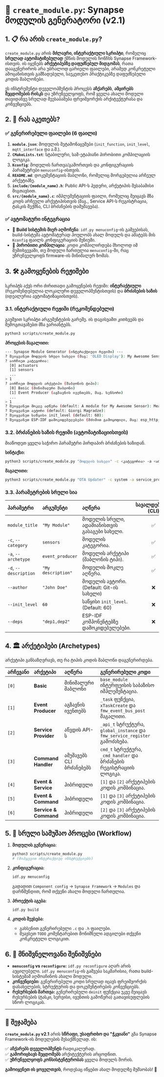 # 🚀 `create_module.py`: Synapse მოდულის გენერატორი (v2.1)

## 1. 📋 რა არის `create_module.py`?

`create_module.py` არის **მძლავრი, ინტერაქტიული სკრიპტი**, რომელიც **სრულად ავტომატიზებულად** ქმნის მოდულის ჩონჩხს Synapse Framework-ისთვის. ის იყენებს **არქეტიპებზე დაფუძნებულ მიდგომას**, რათა დააგენერიროს არა უბრალოდ ცარიელი ფაილები, არამედ კონკრეტული ამოცანისთვის გამზადებული, საუკეთესო პრაქტიკებზე დაფუძნებული კოდის შაბლონები.

ეს ინსტრუმენტი დეველოპმენტის პროცესს **აჩქარებს**, **ამცირებს შეცდომების რისკს** და უზრუნველყოფს, რომ ყველა ახალი მოდული თავიდანვე სრულად შეესაბამება ფრეიმვორქის არქიტექტურასა და კონვენციებს.

## 2. 🎯 რას აკეთებს?

### ✅ გენერირებული ფაილები (6 ფაილი)

1. **`module.json`**: მოდულის მეტამონაცემები (`init_function`, `init_level`, `mqtt_interface` და ა.შ.).
2. **`CMakeLists.txt`**: სტაბილური, სამ-ეტაპიანი პირობითი კომპილაციის ლოგიკა.
3. **`Kconfig`**: მოდულის ჩართვა/გამორთვის და კონფიგურაციის პარამეტრები `menuconfig`-ისთვის.
4. **`README.md`**: დოკუმენტაციის შაბლონი, რომელიც მორგებულია არჩეულ არქეტიპზე.
5. **`include/{module_name}.h`**: Public API-ს ჰედერი, არქეტიპის შესაბამისი შიგთავსით.
6. **`src/{module_name}.c`**: იმპლემენტაციის ფაილი, რომელიც შეიცავს მზა კოდს არჩეული არქეტიპისთვის (მაგ., Service API-ს რეგისტრაცია, ტასკის შექმნა, CLI ბრძანების დამუშავება).

### ✅ ავტომატური ინტეგრაცია

- 🔧 **Build სისტემის მიერ აღმოჩენა**: `idf.py menuconfig`-ის გაშვებისას, build-სისტემა ავტომატურად პოულობს ახალ მოდულს და ამატებს მის `Kconfig` ფაილს კონფიგურაციის მენიუში.
- 🔧 **პირობითი კომპილაცია**: კოდი კომპილირდება მხოლოდ იმ შემთხვევაში, თუ მოდული ჩართულია `menuconfig`-ში, რაც უზრუნველყოფს firmware-ის მინიმალურ ზომას.

## 3. 🛠️ გამოყენების რეჟიმები

სკრიპტს აქვს ორი ძირითადი გამოყენების რეჟიმი: **ინტერაქტიული** (რეკომენდებულია ლოკალური დეველოპმენტისთვის) და **ბრძანების ხაზის** (იდეალურია ავტომატიზაციისთვის).

### 3.1. ინტერაქტიული რეჟიმი (რეკომენდებული)

გაუშვით სკრიპტი არგუმენტების გარეშე. ის დაგისვამთ კითხვებს და შემოგთავაზებთ მზა ვარიანტებს.

```bash
python3 scripts/create_module.py
```

**პროცესის მაგალითი:**

```bash
--- Synapse Module Generator (ინტერაქტიული რეჟიმი) ---
? შეიყვანეთ მოდულის სრული სახელი (მაგ: 'OLED Display'): My Awesome Sensor
? აირჩიეთ კატეგორია:
  [0] actuators
  [1] sensors
  ...
> 1
? აირჩიეთ მოდულის არქეტიპი (შაბლონის ტიპი):
  [0] Basic (მინიმალური შაბლონი)
  [1] Event Producer (აგზავნის ივენთებს, მაგ. სენსორი)
  ...
> 1
? შეიყვანეთ მოკლე აღწერა (default: A module for My Awesome Sensor): Measures cosmic radiation levels
? შეიყვანეთ ავტორი (default: Giorgi Magradze):
? შეიყვანეთ საწყისი init_level (default: 60):
? შეიყვანეთ ESP-IDF დამოკიდებულებები (მძიმით გამოყოფილი, მაგ: esp_http_client):
```

### 3.2. ბრძანების ხაზის რეჟიმი (ავტომატიზაციისთვის)

მიაწოდეთ ყველა საჭირო პარამეტრი პირდაპირ ბრძანების ხაზიდან.

**სინტაქსი:**

```bash
python3 scripts/create_module.py "მოდულის სახელი" -c <კატეგორია> -a <არქეტიპი> -d "აღწერა" [სხვა პარამეტრები]
```

**მაგალითი:**

```bash
python3 scripts/create_module.py "OTA Updater" -c system -a service_provider -d "Handles Over-the-Air updates" --init_level 50 --deps "esp_http_client,esp_https_ota"
```

### 3.3. პარამეტრების სრული სია

| პარამეტრი | არგუმენტი | აღწერა | სავალდებულო (CLI) |
| :--- | :--- | :--- | :---: |
| `module_title` | `"My Module"` | მოდულის სრული, ადამიანისთვის გასაგები სახელი. | ✅ |
| `-c`, `--category` | `sensors` | მოდულის კატეგორია. | ✅ |
| `-a`, `--archetype` | `event_producer` | მოდულის არქეტიპი (შაბლონის ტიპი). | ✅ |
| `-d`, `--description` | `"My description"` | მოდულის მოკლე აღწერა. | ✅ |
| `--author` | `"John Doe"` | მოდულის ავტორი. (Default: Git-ის სახელი) | ❌ |
| `--init_level` | `60` | საწყისი `init_level`. (Default: 60) | ❌ |
| `--deps` | `"dep1,dep2"` | ESP-IDF კომპონენტებზე დამოკიდებულებები. | ❌ |

## 4. 🏛️ არქეტიპები (Archetypes)

არქეტიპი განსაზღვრავს, თუ რა ტიპის კოდის შაბლონი დაგენერირდება.

| არჩევანი | არქეტიპი | აღწერა | გენერირებული კოდი |
| :--- | :--- | :--- | :--- |
| `[0]` | **Basic** | მინიმალური შაბლონი | `base_module` ინტერფეისის საბაზისო იმპლემენტაცია. |
| `[1]` | **Event Producer** | აგზავნის ივენთებს | `_task` ფუნქცია, `xTaskCreate` და `fmw_event_bus_post` მაგალითი. |
| `[2]` | **Service Provider** | აწვდის API-ს | `_api_t` სტრუქტურა, `global_instance` და `fmw_service_register` გამოძახება. |
| `[3]` | **Command Handler** | ამუშავებს CLI ბრძანებებს | `cmd_t` სტრუქტურა, `_cmd_handler` და ბრძანების რეგისტრაციის ლოგიკა. |
| `[4]` | **Event & Service** | ჰიბრიდული | `[1]` და `[2]` არქეტიპების კოდის კომბინაცია. |
| `[5]` | **Event & Command** | ჰიბრიდული | `[1]` და `[3]` არქეტიპების კოდის კომბინაცია. |
| `[6]` | **Service & Command** | ჰიბრიდული | `[2]` და `[3]` არქეტიპების კოდის კომბინაცია. |

## 5. 🔄 სრული სამუშაო პროცესი (Workflow)

1. **მოდულის გენერაცია:**

    ```bash
    python3 scripts/create_module.py
    # (მიჰყევით ინტერაქტიულ ინსტრუქციებს)
    ```

2. **კონფიგურაცია:**

    ```bash
    idf.py menuconfig
    ```

    გადადით `Component config` -> `Synapse Framework` -> `Modules` და დარწმუნდით, რომ თქვენი ახალი მოდული ჩართულია.

3. **პროექტის აგება:**

    ```bash
    idf.py build
    ```

4. **კოდის შევსება:**
    - გახსენით გენერირებული `.c` და `.h` ფაილები.
    - შეავსეთ `TODO` კომენტარებით მონიშნული ადგილები თქვენი კონკრეტული ლოგიკით.

## 6. 🚨 მნიშვნელოვანი შენიშვნები

- **`menuconfig` vs `reconfigure`:** `idf.py reconfigure` აღარ არის აუცილებელი. `idf.py menuconfig`-ის გაშვება საკმარისია, რათა build-სისტემამ აღმოაჩინოს ახალი მოდული.
- **კონვენციები:** გენერირებული კოდი სრულად იცავს ფრეიმვორქის დასახელების, სტრუქტურის და დოკუმენტირების კონვენციებს.
- **რესურსების მართვა:** გენერირებული `deinit` ფუნქცია უკვე შეიცავს რესურსების (ტასკი, სერვისი, ივენთის გამოწერა) გათავისუფლების სწორ ლოგიკას.

---

## 🎯 შეჯამება

**`create_module.py` v2.1** არის **სწრაფი, უსაფრთხო და "ჭკვიანი"** გზა Synapse Framework-ის მოდულების შესაქმნელად. ის:

✅ **აჩქარებს დეველოპმენტს** რადიკალურად.  
✅ **გამორიცხავს შეცდომებს** არქიტექტურის არცოდნით.  
✅ **უზრუნველყოფს კონსისტენტურობას** ყველა მოდულს შორის.

**გამოიყენეთ ის ყოველთვის**, როდესაც იწყებთ ახალ მოდულზე მუშაობას! 🚀
